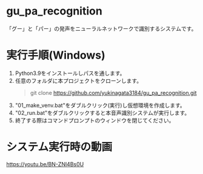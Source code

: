# gu_pa_recognition
「グー」と「パー」の発声をニューラルネットワークで識別するシステムです。

# 実行手順(Windows)
1. Python3.9をインストールしパスを通します。  
2. 任意のフォルダに本プロジェクトをクローンします。  
   > git clone https://github.com/yukinagata3184/gu_pa_recognition.git  
3. "01_make_venv.bat"をダブルクリック(実行)し仮想環境を作成します。  
4. "02_run.bat"をダブルクリックすると本音声識別システムが実行します。  
5. 終了する際はコマンドプロンプトのウィンドウを閉じてください。  

# システム実行時の動画
https://youtu.be/BN-ZNl4Bs0U